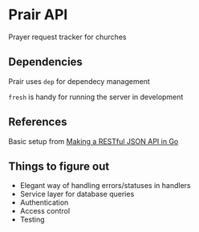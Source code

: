 # Prair API

Prayer request tracker for churches

## Dependencies

Prair uses `dep` for dependecy management

`fresh` is handy for running the server in development

## References

Basic setup from [Making a RESTful JSON API in Go](https://thenewstack.io/make-a-restful-json-api-go/)

## Things to figure out

* Elegant way of handling errors/statuses in handlers
* Service layer for database queries
* Authentication
* Access control
* Testing
